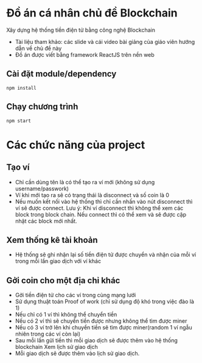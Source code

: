 # Đồ án cá nhân chủ đề Blockchain
Xây dựng hệ thống tiền điện tử bằng công nghệ Blockchain <br>
- Tài liệu tham khảo: các slide và cái video bài giảng của giáo viên hướng dẫn về chủ đề này
- Đồ án được viết bằng framework ReactJS trên nền web

## Cài đặt module/dependency
`npm install`

## Chạy chương trình
`npm start`

# Các chức năng của project
## Tạo ví
- Chỉ cần dùng tên là có thể tạo ra ví mới (không sử dụng username/passwork)
- Ví khi mới tạo ra sẽ có trạng thái là disconnect và số coin là 0
- Nếu muốn kết nối vào hệ thống thì chỉ cần nhấn vào nút disconnect thì ví sẽ được connect.
Lưu ý: Khi ví disconnect thì không thể xem các block trong block chain. Nếu connect thì có thể xem và sẽ được cập nhật các block mới nhất.
## Xem thống kê tài khoản
- Hệ thống sẽ ghi nhận lại số tiền điện tử được chuyển và nhận của mỗi ví trong mỗi lần giao dịch với ví khác
## Gởi coin cho một địa chỉ khác
- Gởi tiền điện tử cho các ví trong cùng mạng lưới
- Sử dụng thuật toán Proof of work (chỉ sử dụng độ khó trong việc đào là 1)
- Nếu chỉ có 1 ví thì không thể chuyển tiền
- Nếu có 2 ví thì sẽ chuyển tiền được nhưng không thể tìm được miner
- Nếu có 3 ví trở lên khi chuyển tiền sẽ tìm được miner(random 1 ví ngẫu nhiên trong các ví còn lại)
- Sau mỗi lần gửi tiền thì mỗi giao dịch sẽ được thêm vào hệ thống blockchain
Xem lịch sử giao dịch
- Mỗi giao dịch sẽ được thêm vào lịch sử giao dịch.
